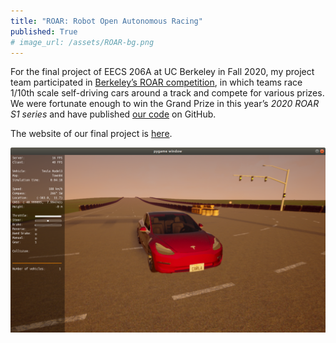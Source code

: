 ```yaml
---
title: "ROAR: Robot Open Autonomous Racing"
published: True
# image_url: /assets/ROAR-bg.png
---
```


For the final project of EECS 206A at UC Berkeley in Fall 2020, my project team participated in [Berkeley’s ROAR competition](https://vivecenter.berkeley.edu/research1/roar/), in which teams race 1/10th scale self-driving cars around a track and compete for various prizes. We were fortunate enough to win the Grand Prize in this year’s *2020 ROAR S1 series* and have published [our code](https://github.com/bcwingnut/ROAR) on GitHub.

The website of our final project is [here](https://asdegoyeneche.github.io/ROAR/).

<img src="/assets/ROAR.png" class="width-full"/>
